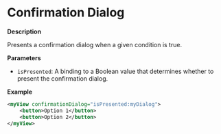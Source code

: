 # Confirmation Dialog

**Description**

Presents a confirmation dialog when a given condition is true.

**Parameters**

- `isPresented`: A binding to a Boolean value that determines whether to present the confirmation dialog.

**Example**

```xml
<myView confirmationDialog="isPresented:myDialog">
    <button>Option 1</button>
    <button>Option 2</button>
</myView>
```
